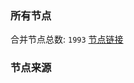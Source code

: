 ### 所有节点
合并节点总数: `1993`
[节点链接](https://raw.githubusercontent.com/rzhy1/11/master/sub/sub_merge_base64.txt)

### 节点来源